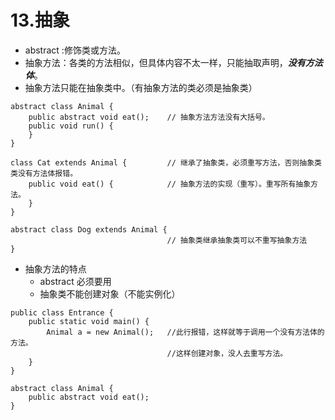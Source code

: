 # 13.抽象

*  abstract :修饰类或方法。
  * 抽象方法：各类的方法相似，但具体内容不太一样，只能抽取声明，_**没有方法体**_。
  * 抽象方法只能在抽象类中。（有抽象方法的类必须是抽象类）

```text
abstract class Animal {
    public abstract void eat();    // 抽象方法方法没有大括号。
    public void run() {
    }
}

class Cat extends Animal {         // 继承了抽象类，必须重写方法，否则抽象类类没有方法体报错。
    public void eat() {            // 抽象方法的实现（重写）。重写所有抽象方法。
    }                                                     
}

abstract class Dog extends Animal {
                                   // 抽象类继承抽象类可以不重写抽象方法
}
```

* 抽象方法的特点
  * abstract 必须要用
  * 抽象类不能创建对象（不能实例化）

```text
public class Entrance {
    public static void main() {
        Animal a = new Animal();   //此行报错，这样就等于调用一个没有方法体的方法。
                                   //这样创建对象，没人去重写方法。
    }
}

abstract class Animal {
    public abstract void eat();
}
```

